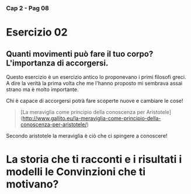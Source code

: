 ###  Cap 2 - Pag 08
# Esercizio 02 

## Quanti movimenti può fare il tuo corpo? L'importanza di accorgersi.

Questo esercizio è un esercizio antico lo proponevano i primi filosofi greci. 
A dire la verità la prima volta che me l'hanno proposto mi sembrava assai strano ma è molto importante.

Chi è capace di accorgersi potrà fare scoperte nuove e cambiare le cose! 




> [La meraviglia come principio della conoscenza per Aristotele] (http://www.gallito.eu/la-meraviglia-come-principio-della-conoscenza-per-aristotele/)



Secondo aristotele la meraviglia è ciò che ci spingere a conoscere! 




# La storia che ti racconti e i risultati i modelli le Convinzioni che ti motivano?

<!--stackedit_data:
eyJoaXN0b3J5IjpbLTc3NTk0NjM4LC0xNzc3MzU1Mzg1LDEyMz
U3NjU0MjVdfQ==
-->